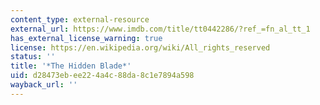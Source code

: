 ```yaml
---
content_type: external-resource
external_url: https://www.imdb.com/title/tt0442286/?ref_=fn_al_tt_1
has_external_license_warning: true
license: https://en.wikipedia.org/wiki/All_rights_reserved
status: ''
title: '*The Hidden Blade*'
uid: d28473eb-ee22-4a4c-88da-8c1e7894a598
wayback_url: ''
---
```

